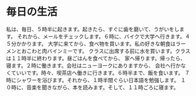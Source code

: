 # 毎日の生活

私は、毎日、５時半に起きます。起きたら、すぐに歯を磨いて、うがいをします。
それから、メールをチェックします。６時に、バイクで大学へ行きます。４５分かかります。
大学に来てから、食べ物を買います。私の好きな朝食はラーメンとおこわと肉バインミーです。
クラスに出席する前に水を買います。クラスは１１時半に終わります。昼ごはんを食べてから、
家へ帰ります。帰ったら、寝ます。２時に働きます。会社はニューヨークにありますから、
会社へ行かなくていいです。時々、喫茶店へ働きに行きます。６時半まで、飯を食います。
７時にシャワーを浴びます。それから、１時半間ぐらい日本語を勉強します。
１０時に、音楽を聞きながら、本を読みます。そして、１１時ごろに寝ます。
